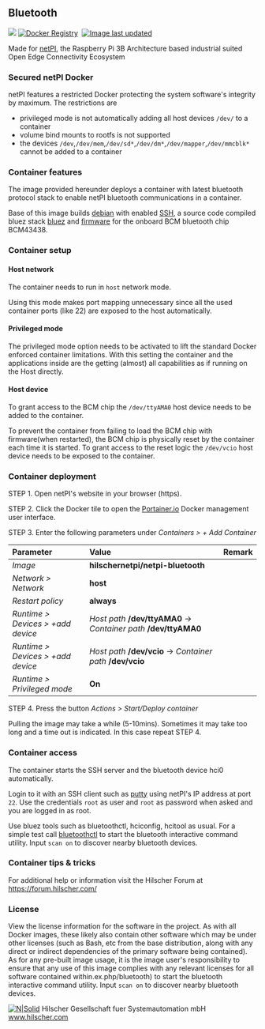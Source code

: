 ## Bluetooth

[![](https://images.microbadger.com/badges/commit/hilschernetpi/netpi-bluetooth.svg)](https://microbadger.com/images/hilschernetpi//netpi-bluetooth "Bluetooth")
[![Docker Registry](https://img.shields.io/docker/pulls/hilschernetpi/netpi-bluetooth.svg)](https://registry.hub.docker.com/r/hilschernetpi/netpi-bluetooth/)&nbsp;
[![Image last updated](https://img.shields.io/badge/dynamic/json.svg?url=https://api.microbadger.com/v1/images/hilschernetpi/netpi-bluetooth&label=Image%20last%20updated&query=$.LastUpdated&colorB=007ec6)](http://microbadger.com/images/hilschernetpi/netpi-bluetooth "Image last updated")&nbsp;

Made for [netPI](https://www.netiot.com/netpi/), the Raspberry Pi 3B Architecture based industrial suited Open Edge Connectivity Ecosystem

### Secured netPI Docker

netPI features a restricted Docker protecting the system software's integrity by maximum. The restrictions are 

* privileged mode is not automatically adding all host devices `/dev/` to a container
* volume bind mounts to rootfs is not supported
* the devices `/dev`,`/dev/mem`,`/dev/sd*`,`/dev/dm*`,`/dev/mapper`,`/dev/mmcblk*` cannot be added to a container

### Container features 

The image provided hereunder deploys a container with latest bluetooth protocol stack to enable netPI bluetooth communications in a container.

Base of this image builds [debian](https://www.balena.io/docs/reference/base-images/base-images/) with enabled [SSH](https://en.wikipedia.org/wiki/Secure_Shell), a source code compiled bluez stack [bluez](http://www.bluez.org/) and [firmware](https://github.com/OpenELEC/misc-firmware/tree/master/firmware/brcm) for the onboard BCM bluetooth chip BCM43438.

### Container setup

#### Host network

The container needs to run in `host` network mode.

Using this mode makes port mapping unnecessary since all the used container ports (like 22) are exposed to the host automatically.

#### Privileged mode

The privileged mode option needs to be activated to lift the standard Docker enforced container limitations. With this setting the container and the applications inside are the getting (almost) all capabilities as if running on the Host directly. 

#### Host device

To grant access to the BCM chip the `/dev/ttyAMA0` host device needs to be added to the container.

To prevent the container from failing to load the BCM chip with firmware(when restarted), the BCM chip is physically reset by the container each time it is started. To grant access to the reset logic the `/dev/vcio` host device needs to be exposed to the container.

### Container deployment

STEP 1. Open netPI's website in your browser (https).

STEP 2. Click the Docker tile to open the [Portainer.io](http://portainer.io/) Docker management user interface.

STEP 3. Enter the following parameters under *Containers > + Add Container*

Parameter | Value | Remark
:---------|:------ |:------
*Image* | **hilschernetpi/netpi-bluetooth** |
*Network > Network* | **host** |
*Restart policy* | **always**
*Runtime > Devices > +add device* | *Host path* **/dev/ttyAMA0** -> *Container path* **/dev/ttyAMA0** |
*Runtime > Devices > +add device* | *Host path* **/dev/vcio** -> *Container path* **/dev/vcio** | 
*Runtime > Privileged mode* | **On** |

STEP 4. Press the button *Actions > Start/Deploy container*

Pulling the image may take a while (5-10mins). Sometimes it may take too long and a time out is indicated. In this case repeat STEP 4.

### Container access

The container starts the SSH server and the bluetooth device hci0 automatically.

Login to it with an SSH client such as [putty](http://www.putty.org/) using netPI's IP address at port `22`. Use the credentials `root` as user and `root` as password when asked and you are logged in as root.

Use bluez tools such as bluetoothctl, hciconfig, hcitool as usual. For a simple test call [bluetoothctl](https://wiki.archlinux.org/index.php/bluetooth) to start the bluetooth interactive command utility. Input `scan on` to discover nearby bluetooth devices.

### Container tips & tricks

For additional help or information visit the Hilscher Forum at https://forum.hilscher.com/

### License

View the license information for the software in the project. As with all Docker images, these likely also contain other software which may be under other licenses (such as Bash, etc from the base distribution, along with any direct or indirect dependencies of the primary software being contained).
As for any pre-built image usage, it is the image user's responsibility to ensure that any use of this image complies with any relevant licenses for all software contained within.ex.php/bluetooth) to start the bluetooth interactive command utility. Input `scan on` to discover nearby bluetooth devices.

[![N|Solid](http://www.hilscher.com/fileadmin/templates/doctima_2013/resources/Images/logo_hilscher.png)](http://www.hilscher.com)  Hilscher Gesellschaft fuer Systemautomation mbH  www.hilscher.com
